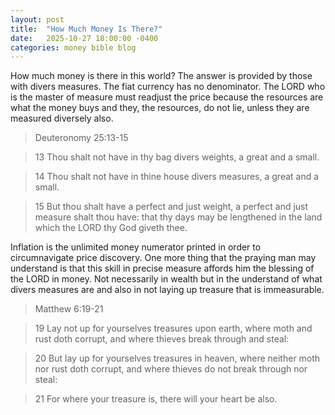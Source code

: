 ```yaml
---
layout: post
title:  "How Much Money Is There?"
date:   2025-10-27 18:00:00 -0400
categories: money bible blog
---
```


> 

How much money is there in this world? The answer is provided by those with divers measures. The fiat currency has no denominator. The LORD who is the master of measure must readjust the price because the resources are what the money buys and they, the resources, do not lie, unless they are measured diversely also.

> Deuteronomy 25:13-15

  > 13 Thou shalt not have in thy bag divers weights, a great and a small.
  
  > 14 Thou shalt not have in thine house divers measures, a great and a small.
  
  > 15 But thou shalt have a perfect and just weight, a perfect and just measure shalt thou have: that thy days may be lengthened in the land which the LORD thy God giveth thee.

Inflation is the unlimited money numerator printed in order to circumnavigate price discovery. One more thing that the praying man may understand is that this skill in precise measure affords him the blessing of the LORD in money. Not necessarily in wealth but in the understand of what divers measures are and also in not laying up treasure that is immeasurable. 

> Matthew 6:19-21

  > 19 Lay not up for yourselves treasures upon earth, where moth and rust doth
corrupt, and where thieves break through and steal:
  
  > 20 But lay up for yourselves treasures in heaven, where neither moth nor rust
doth corrupt, and where thieves do not break through nor steal:
  
  > 21 For where your treasure is, there will your heart be also.
